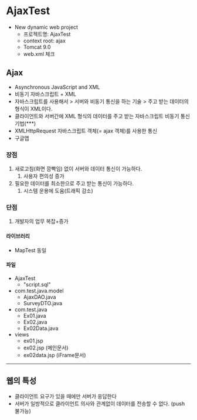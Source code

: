 # AjaxTest
- New dynamic web project
  - 프로젝트명: AjaxTest
  - context root: ajax
  - Tomcat 9.0
  - web.xml 체크
## Ajax
- Asynchronous JavaScript and XML
- 비동기 자바스크립트 + XML
- 자바스크립트를 사용해서 > 서버와 비동기 통신을 하는 기술 > 주고 받는 데이터의 형식이 XML이다.
- 클라이언트와 서버간에 XML 형식의 데이터를 주고 받는 자바스크립트 비동기 통신 기법(***)
- XMLHttpRequest 자바스크립트 객체(= ajax 객체)를 사용한 통신
- 구글맵

### 장점
1. 새로고침(화면 깜빡임) 없이 서버와 데이터 통신이 가능하다.
   1. 사용자 편의성 증가
2. 필요한 데이터를 최소한으로 주고 받는 통신이 가능하다.
   1. 시스템 운용에 도움(트래픽 감소)
### 단점
1. 개발자의 업무 복잡+증가

#### 라이브러리
- MapTest 동일


#### 파일
- AjaxTest
  - "script.sql"
- com.test.java.model
  - AjaxDAO.java
  - SurveyDTO.java
- com.test.java
  - Ex01.java
  - Ex02.java
  - Ex02Data.java
- views
  - ex01.jsp
  - ex02.jsp (메인문서)
  - ex02data.jsp (iFrame문서)

---

## 웹의 특성
- 클라이언트 요구가 있을 때에만 서버가 응답한다
- 서버가 일방적으로 클라이언트 의사와 관계없이 데이터를 전송할 수 없다. (push 불가능)